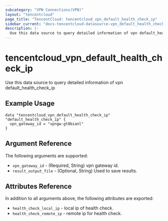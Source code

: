 ```yaml
---
subcategory: "VPN Connections(VPN)"
layout: "tencentcloud"
page_title: "TencentCloud: tencentcloud_vpn_default_health_check_ip"
sidebar_current: "docs-tencentcloud-datasource-vpn_default_health_check_ip"
description: |-
  Use this data source to query detailed information of vpn default_health_check_ip
---
```


# tencentcloud_vpn_default_health_check_ip

Use this data source to query detailed information of vpn default_health_check_ip

## Example Usage

```hcl
data "tencentcloud_vpn_default_health_check_ip" "default_health_check_ip" {
  vpn_gateway_id = "vpngw-gt8bianl"
}
```

## Argument Reference

The following arguments are supported:

* `vpn_gateway_id` - (Required, String) vpn gateway id.
* `result_output_file` - (Optional, String) Used to save results.

## Attributes Reference

In addition to all arguments above, the following attributes are exported:

* `health_check_local_ip` - local ip of health check.
* `health_check_remote_ip` - remote ip for health check.


